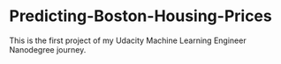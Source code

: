 # Predicting-Boston-Housing-Prices
This is the first project of my Udacity Machine Learning Engineer Nanodegree journey.
